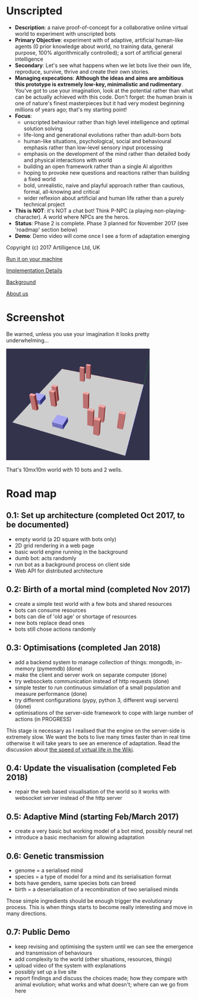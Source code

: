 # Unscripted

* **Description**: a naive proof-of-concept for a collaborative online virtual world to experiment with unscripted bots
* **Primary Objective**: experiment with of adaptive, artificial human-like agents (0 prior knowledge about world, no training data, general purpose, 100% algorithmically controlled); a sort of artificial general intelligence
* **Secondary**: Let's see what happens when we let bots live their own life, reproduce, survive, thrive and create their own stories.
* **Managing expecations**: **Although the ideas and aims are ambitious this prototype is extremely low-key, minimalistic and rudimentary**. You've got to use your imagination, look at the potential rather than what can be actually achieved with this code. Don't forget: the human brain is one of nature's finest masterpieces but it had very modest beginning millions of years ago; that's my starting point! 
* **Focus**: 
  * unscripted behaviour rather than high level intelligence and optimal solution solving
  * life-long and generational evolutions rather than adult-born bots
  * human-like situations, psychological, social and behavioural emphasis rather than low-level sensory input processing
  * emphasis on the development of the mind rather than detailed body and physical interactions with world
  * building an open framework rather than a single AI algorithm
  * hoping to provoke new questions and reactions rather than building a fixed world
  * bold, unrealistic, naive and playful approach rather than cautious, formal, all-knowing and critical
  * wider reflexion about artificial and human life rather than a purely technical project
* **This is NOT**: it's NOT a chat bot! Think P-NPC (a playing non-playing-character). A world where NPCs are the heros.
* **Status**: Phase 2 is complete. Phase 3 planned for November 2017 (see 'roadmap' section below)
* **Demo**: Demo video will come once I see a form of adaptation emerging

Copyright (c) 2017 Artilligence Ltd, UK

[Run it on your machine](https://github.com/gnitr/unscripted/wiki/Installation)

[Implementation Details](https://github.com/gnitr/unscripted/wiki/Implementation-Details)

[Background](https://github.com/gnitr/unscripted/wiki/Motivations-&-Background)

[About us](https://github.com/gnitr/unscripted/wiki/About-Us)

# Screenshot

Be warned, unless you use your imagination it looks pretty underwhelming...

<img src="https://github.com/gnitr/unscripted/blob/master/doc/unscripted-world-0.2.png?raw=true" height="300">

That's 10mx10m world with 10 bots and 2 wells.

# Road map

## 0.1: Set up architecture (completed Oct 2017, to be documented)

* empty world (a 2D square with bots only)
* 2D grid rendering in a web page
* basic world engine running in the background
* dumb bot: acts randomly
* run bot as a background process on client side
* Web API for distributed architecture

## 0.2: Birth of a mortal mind (completed Nov 2017)

* create a simple test world with a few bots and shared resources
* bots can consume resources
* bots can die of 'old age' or shortage of resources
* new bots replace dead ones
* bots still chose actions randomly

## 0.3: Optimisations (completed Jan 2018)

* add a backend system to manage collection of things: mongodb, in-memory (pymemdb) (done)
* make the client and server work on separate computer (done)
* try websockets communication instead of http requests (done)
* simple tester to run continuous simulation of a small population and measure performance (done)
* try different configurations (pypy, python 3, different wsgi servers) (done)
* optimisations of the server-side framework to cope with large number of actions (in PROGRESS)

This stage is necessary as I realised that the engine on the server-side is extremely slow. We want the bots to live many times faster than in real time otherwise it will take years to see an emerence of adaptation. Read the discussion about [the speed of virtual life in the Wiki](https://github.com/gnitr/unscripted/wiki/The-Speed-of-Life-&-Learning).

## 0.4: Update the visualisation (completed Feb 2018)
* repair the web based visualisation of the world so it works with websocket server instead of the http server

## 0.5: Adaptive Mind (starting Feb/March 2017)

* create a very basic but working model of a bot mind, possibly neural net
* introduce a basic mechanism for allowing adaptation

## 0.6: Genetic transmission

* genome = a serialised mind
* species = a type of model for a mind and its serialisation format
* bots have genders, same species bots can breed
* birth = a deserialisation of a recombination of two serialised minds

Those simple ingredients should be enough trigger the evolutionary process. This is when things starts to become really interesting and move in many directions.

## 0.7: Public Demo

* keep revising and optimising the system until we can see the emergence and transmission of behaviours
* add complexity to the world (other situations, resources, things)
* upload video of the system with explanations
* possibly set up a live site
* report findings and discuss the choices made; how they compare with animal evolution; what works and what doesn't; where can we go from here

